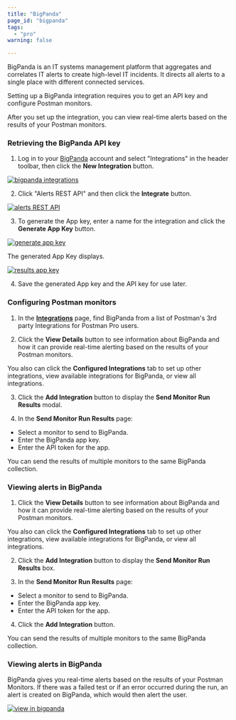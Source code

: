 ```yaml
---
title: "BigPanda"
page_id: "bigpanda"
tags: 
  - "pro"
warning: false

---
```


BigPanda is an IT systems management platform that aggregates and correlates IT alerts to create high-level IT incidents. It directs all alerts to a single place with different connected services.

Setting up a BigPanda integration requires you to get an API key and configure Postman monitors. 


After you set up the integration, you can view real-time alerts based on the results of your Postman monitors.


### Retrieving the BigPanda API key

1. Log in to your [BigPanda](https://bigpanda.io/) account and select "Integrations" in the header toolbar, then click the **New Integration** button.

[![bigpanda integrations](https://s3.amazonaws.com/postman-static-getpostman-com/postman-docs/WS-integrations_bigPanda_details2.png)](https://s3.amazonaws.com/postman-static-getpostman-com/postman-docs/WS-integrations_bigPanda_details2.png)

<ol start="2">
  <li>Click "Alerts REST API" and then click the <b>Integrate</b> button.</li>
</ol>

[![alerts REST API](https://s3.amazonaws.com/postman-static-getpostman-com/postman-docs/58834897.png)](https://s3.amazonaws.com/postman-static-getpostman-com/postman-docs/58834897.png)

<ol start="3">
  <li>To generate the App key, enter a name for the integration and click the <b>Generate App Key</b> button.</li>
</ol>

[![generate app key](https://s3.amazonaws.com/postman-static-getpostman-com/postman-docs/bigPanda_generateAppkey.png)](https://s3.amazonaws.com/postman-static-getpostman-com/postman-docs/bigPanda_generateAppkey.png)

The generated App Key displays.

[![results app key](https://s3.amazonaws.com/postman-static-getpostman-com/postman-docs/bigPanda-appKey.png)](https://s3.amazonaws.com/postman-static-getpostman-com/postman-docs/bigPanda-appKey.png)

<ol start="4">
  <li>Save the generated App key and the API key for use later.
</li>
</ol>

### Configuring Postman monitors


1. In the **[Integrations]({{site.pm.gs}}/dashboard/integrations)** page, find BigPanda from a list of Postman's 3rd party Integrations for Postman Pro users.

2. Click the **View Details** button to see information about BigPanda and how it can provide real-time alerting based on the results of your Postman monitors. 

You also can click the **Configured Integrations** tab to set up other integrations, view available integrations for BigPanda, or view all integrations.

3. Click the <b>Add Integration</b> button to display the <b>Send Monitor Run Results</b> modal.

4. In the **Send Monitor Run Results** page:

* Select a monitor to send to BigPanda.
* Enter the BigPanda app key.
* Enter the API token for the app.

You can send the results of multiple monitors to the same BigPanda collection.

### Viewing alerts in BigPanda

1. Click the **View Details** button to see information about BigPanda and how it can provide real-time alerting based on the results of your Postman monitors. 

You also can click the **Configured Integrations** tab to set up other integrations, view available integrations for BigPanda, or view all integrations.

2. Click the <b>Add Integration</b> button to display the <b>Send Monitor Run Results</b> box.

3. In the **Send Monitor Run Results** page:

* Select a monitor to send to BigPanda.
* Enter the BigPanda app key.
* Enter the API token for the app.

4. Click the **Add Integration** button. 

You can send the results of multiple monitors to the same BigPanda collection.

### Viewing alerts in BigPanda

BigPanda gives you real-time alerts based on the results of your Postman Monitors. If there was a failed test or if an error occurred during the run, an alert is created on BigPanda, which would then alert the user.

[![view in bigpanda](https://s3.amazonaws.com/postman-static-getpostman-com/postman-docs/58835364.png)](https://s3.amazonaws.com/postman-static-getpostman-com/postman-docs/58835364.png)
